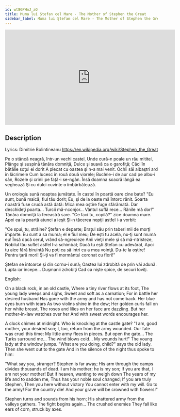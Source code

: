 ```yaml
---
id: wt8GPHnJ_aQ
title: Muma lui Ştefan cel Mare - The Mother of Stephen the Great
sidebar_label: Muma lui Ştefan cel Mare - The Mother of Stephen the Great
---
```


<iframe
  width="560"
  height="315"
  src="https://www.youtube.com/embed/wt8GPHnJ_aQ"
  title="YouTube video player"
  frameborder="0"
  allow="accelerometer; autoplay; clipboard-write; encrypted-media; gyroscope; picture-in-picture; web-share"
  referrerpolicy="strict-origin-when-cross-origin"
  allowfullscreen
></iframe>

## Description

Lyrics: Dimitrie Bolintineanu 
https://en.wikipedia.org/wiki/Stephen_the_Great 

Pe o stâncă neagră, într-un vechi castel,
Unde cură-n poale un râu mititel,
Plânge şi suspină tânăra domniţă,
Dulce şi suavă ca o garofiţă;
Căci în bătălie soţul ei dorit
A plecat cu oastea şi n-a mai venit.
Ochii săi albaştri ard în lăcrimele
Cum lucesc în rouă două viorele;
Buclele-i de aur cad pe albu-i sân,
Rozele şi crinii pe faţă-i se-ngân.
Însă doamna soacră lângă ea veghează
Şi cu dulci cuvinte o îmbărbătează.

Un orologiu sună noaptea jumătate.
În castel în poartă oare cine bate?
"Eu sunt, bună maică, fiul tău dorit;
Eu, şi de la oaste mă întorc rănit.
Soarta noastră fuse crudă astă dată:
Mica mea oştire fuge sfărămată.
Dar deschideţi poarta... Turcii mă-nconjor...
Vântul suflă rece... Rănile mă dor!"
Tânăra domniţă la fereastră sare.
"Ce faci tu, copilă?" zice doamna mare.
Apoi ea la poartă atunci a ieşit
Şi-n tăcerea nopţii astfel i-a vorbit:

"Ce spui, tu, străine? Ştefan e departe;
Braţul său prin taberi mii de morţi împarte.
Eu sunt a sa mumă; el e fiul meu;
De eşti tu acela, nu-ţi sunt mumă eu!
Însă dacă cerul, vrând să-ngreuieze
Anii vieţii mele şi să mă-ntristeze,
Nobilul tău suflet astfel l-a schimbat;
Dacă tu eşti Ştefan cu adevărat,
Apoi tu aice fără biruinţă
Nu poţi ca să intri cu a mea voinţă.
Du-te la oştire! Pentru ţară mori!
Şi-ţi va fi mormântul coronat cu flori!"

Ştefan se întoarce şi din cornu-i sună;
Oastea lui zdrobită de prin văi adună.
Lupta iar începe... Duşmanii zdrobiţi
Cad ca nişte spice, de securi loviţi.

English:

On a black rock, in an old castle,
Where a tiny river flows at its foot,
The young lady weeps and sighs,
Sweet and soft as a carnation;
For in battle her desired husband
Has gone with the army and has not come back.
Her blue eyes burn with tears
As two violins shine in the dew;
Her golden curls fall on her white breast,
The roses and lilies on her face are dazzling.
But her mother-in-law watches over her
And with sweet words encourages her.

A clock chimes at midnight.
Who is knocking at the castle gate?
"I am, good mother, your desired son;
I, too, return from the army wounded.
Our fate was cruel this time:
My little army flees in pieces.
But open the gate... The Turks surround me...
The wind blows cold... My wounds hurt!"
The young lady at the window jumps.
"What are you doing, child?" says the old lady.
Then she went out to the gate
And in the silence of the night thus spoke to him:

"What say you, stranger? Stephen is far away;
His arm through the camps divides thousands of dead.
I am his mother; he is my son;
If you are that, I am not your mother!
But if heaven, wanting to weigh down
The years of my life and to sadden me,
Thus has your noble soul changed;
If you are truly Stephen,
Then you here without victory
You cannot enter with my will.
Go to the army! For the country die!
And your grave will be crowned with flowers!"

Stephen turns and sounds from his horn;
His shattered army from the valleys gathers.
The fight begins again... The crushed enemies
They fall like ears of corn, struck by axes.
